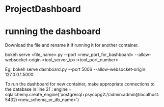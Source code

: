 # ProjectDashboard

# running the dashboard
Download the file and rename it if running it for another container. 

bokeh serve <file_name>.py --port <new_port_for_bashboard> --allow-websocket-origin <tool_server_ip>:<tool_port_number>

Eg: bokeh serve dashboard.py --port 5006 --allow-websocket-origin 127.0.0.1:5000

To run the dashboard for new container, make appropriate connections to the database in line 21 : engine = sqlalchemy.create_engine('postgresql+psycopg2://admin:admin@localhost:5432/<new_schema_or_db_name>')


 
